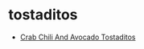 # tostaditos

 * [Crab Chili And Avocado Tostaditos](index/c/crab-chili-and-avocado-tostaditos-107678.json)
